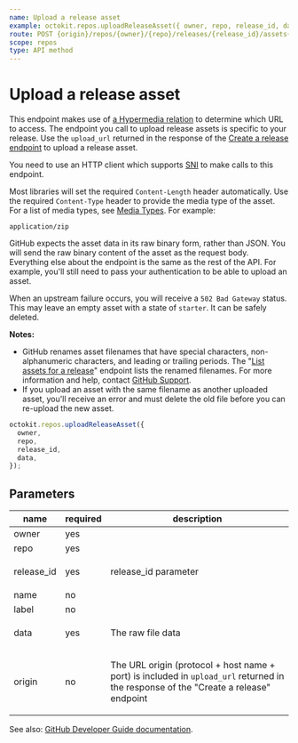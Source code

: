 ```yaml
---
name: Upload a release asset
example: octokit.repos.uploadReleaseAsset({ owner, repo, release_id, data })
route: POST {origin}/repos/{owner}/{repo}/releases/{release_id}/assets{?name,label}
scope: repos
type: API method
---
```


# Upload a release asset

This endpoint makes use of [a Hypermedia relation](https://docs.github.com/rest/overview/resources-in-the-rest-api#hypermedia) to determine which URL to access. The endpoint you call to upload release assets is specific to your release. Use the `upload_url` returned in
the response of the [Create a release endpoint](https://docs.github.com/rest/reference/repos#create-a-release) to upload a release asset.

You need to use an HTTP client which supports [SNI](http://en.wikipedia.org/wiki/Server_Name_Indication) to make calls to this endpoint.

Most libraries will set the required `Content-Length` header automatically. Use the required `Content-Type` header to provide the media type of the asset. For a list of media types, see [Media Types](https://www.iana.org/assignments/media-types/media-types.xhtml). For example:

`application/zip`

GitHub expects the asset data in its raw binary form, rather than JSON. You will send the raw binary content of the asset as the request body. Everything else about the endpoint is the same as the rest of the API. For example,
you'll still need to pass your authentication to be able to upload an asset.

When an upstream failure occurs, you will receive a `502 Bad Gateway` status. This may leave an empty asset with a state of `starter`. It can be safely deleted.

**Notes:**

- GitHub renames asset filenames that have special characters, non-alphanumeric characters, and leading or trailing periods. The "[List assets for a release](https://docs.github.com/rest/reference/repos#list-assets-for-a-release)"
  endpoint lists the renamed filenames. For more information and help, contact [GitHub Support](https://github.com/contact).
- If you upload an asset with the same filename as another uploaded asset, you'll receive an error and must delete the old file before you can re-upload the new asset.

```js
octokit.repos.uploadReleaseAsset({
  owner,
  repo,
  release_id,
  data,
});
```

## Parameters

<table>
  <thead>
    <tr>
      <th>name</th>
      <th>required</th>
      <th>description</th>
    </tr>
  </thead>
  <tbody>
    <tr><td>owner</td><td>yes</td><td>

</td></tr>
<tr><td>repo</td><td>yes</td><td>

</td></tr>
<tr><td>release_id</td><td>yes</td><td>

release_id parameter

</td></tr>
<tr><td>name</td><td>no</td><td>

</td></tr>
<tr><td>label</td><td>no</td><td>

</td></tr>
<tr><td>data</td><td>yes</td><td>

The raw file data

</td></tr>
<tr><td>origin</td><td>no</td><td>

The URL origin (protocol + host name + port) is included in `upload_url` returned in the response of the "Create a release" endpoint

</td></tr>
  </tbody>
</table>

See also: [GitHub Developer Guide documentation](https://docs.github.com/rest/reference/repos#upload-a-release-asset).
